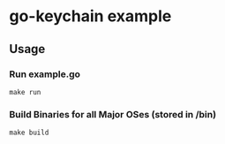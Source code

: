 # go-keychain example

## Usage

### Run example.go

```shell
make run
```

### Build Binaries for all Major OSes (stored in /bin)

```shell
make build
```
